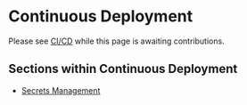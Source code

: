 # Continuous Deployment 

Please see [CI/CD](../continuous-integration/CICD.md) while this page is awaiting contributions.

## Sections within Continuous Deployment
* [Secrets Management](secrets-management/readme.md)
